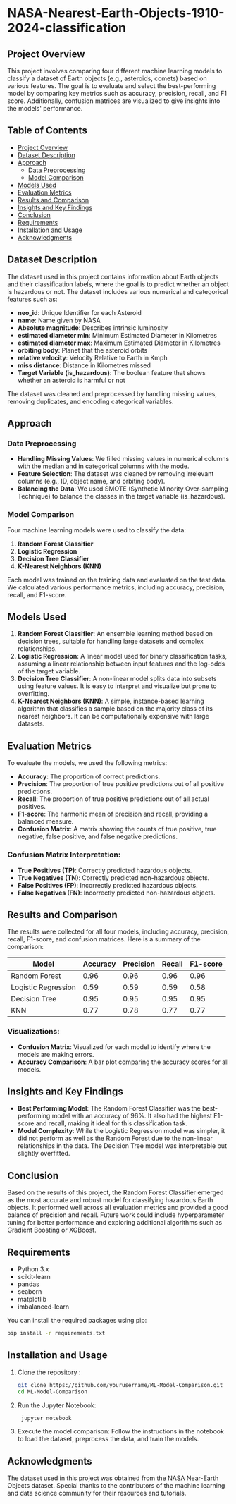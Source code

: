# NASA-Nearest-Earth-Objects-1910-2024-classification

## Project Overview
This project involves comparing four different machine learning models to classify a dataset of Earth objects (e.g., asteroids, comets) based on various features. The goal is to evaluate and select the best-performing model by comparing key metrics such as accuracy, precision, recall, and F1 score. Additionally, confusion matrices are visualized to give insights into the models' performance.

## Table of Contents
- [Project Overview](#project-overview)
- [Dataset Description](#dataset-description)
- [Approach](#approach)
  - [Data Preprocessing](#data-preprocessing)
  - [Model Comparison](#model-comparison)
- [Models Used](#models-used)
- [Evaluation Metrics](#evaluation-metrics)
- [Results and Comparison](#results-and-comparison)
- [Insights and Key Findings](#insights-and-key-findings)
- [Conclusion](#conclusion)
- [Requirements](#requirements)
- [Installation and Usage](#installation-and-usage)
- [Acknowledgments](#acknowledgments)

## Dataset Description
The dataset used in this project contains information about Earth objects and their classification labels, where the goal is to predict whether an object is hazardous or not. The dataset includes various numerical and categorical features such as:
- **neo_id**: Unique Identifier for each Asteroid
- **name**: Name given by NASA
- **Absolute magnitude**: Describes intrinsic luminosity
- **estimated diameter min**: Minimum Estimated Diameter in Kilometres
- **estimated diameter max**: Maximum Estimated Diameter in Kilometres
- **orbiting body**: Planet that the asteroid orbits
- **relative velocity**: Velocity Relative to Earth in Kmph
- **miss distance**: Distance in Kilometres missed
- **Target Variable (is_hazardous)**: The boolean feature that shows whether an asteroid is harmful or not

The dataset was cleaned and preprocessed by handling missing values, removing duplicates, and encoding categorical variables.

## Approach

### Data Preprocessing
- **Handling Missing Values**: We filled missing values in numerical columns with the median and in categorical columns with the mode.
- **Feature Selection**: The dataset was cleaned by removing irrelevant columns (e.g., ID, object name, and orbiting body).
- **Balancing the Data**: We used SMOTE (Synthetic Minority Over-sampling Technique) to balance the classes in the target variable (is_hazardous).

### Model Comparison
Four machine learning models were used to classify the data:
1. **Random Forest Classifier**
2. **Logistic Regression**
3. **Decision Tree Classifier**
4. **K-Nearest Neighbors (KNN)**

Each model was trained on the training data and evaluated on the test data. We calculated various performance metrics, including accuracy, precision, recall, and F1-score.

## Models Used
1. **Random Forest Classifier**: An ensemble learning method based on decision trees, suitable for handling large datasets and complex relationships.
2. **Logistic Regression**: A linear model used for binary classification tasks, assuming a linear relationship between input features and the log-odds of the target variable.
3. **Decision Tree Classifier**: A non-linear model splits data into subsets using feature values. It is easy to interpret and visualize but prone to overfitting.
4. **K-Nearest Neighbors (KNN)**: A simple, instance-based learning algorithm that classifies a sample based on the majority class of its nearest neighbors. It can be computationally expensive with large datasets.

## Evaluation Metrics
To evaluate the models, we used the following metrics:
- **Accuracy**: The proportion of correct predictions.
- **Precision**: The proportion of true positive predictions out of all positive predictions.
- **Recall**: The proportion of true positive predictions out of all actual positives.
- **F1-score**: The harmonic mean of precision and recall, providing a balanced measure.
- **Confusion Matrix**: A matrix showing the counts of true positive, true negative, false positive, and false negative predictions.

### Confusion Matrix Interpretation:
- **True Positives (TP)**: Correctly predicted hazardous objects.
- **True Negatives (TN)**: Correctly predicted non-hazardous objects.
- **False Positives (FP)**: Incorrectly predicted hazardous objects.
- **False Negatives (FN)**: Incorrectly predicted non-hazardous objects.

## Results and Comparison
The results were collected for all four models, including accuracy, precision, recall, F1-score, and confusion matrices. Here is a summary of the comparison:

| Model                   | Accuracy | Precision | Recall | F1-score |
|-------------------------|----------|-----------|--------|----------|
| Random Forest           | 0.96     | 0.96      | 0.96   | 0.96     |
| Logistic Regression     | 0.59     | 0.59      | 0.59   | 0.58     |
| Decision Tree           | 0.95     | 0.95      | 0.95   | 0.95     |
| KNN                     | 0.77     | 0.78      | 0.77   | 0.77     |

### Visualizations:
- **Confusion Matrix**: Visualized for each model to identify where the models are making errors.
- **Accuracy Comparison**: A bar plot comparing the accuracy scores for all models.

## Insights and Key Findings
- **Best Performing Model**: The Random Forest Classifier was the best-performing model with an accuracy of 96%. It also had the highest F1-score and recall, making it ideal for this classification task.
- **Model Complexity**: While the Logistic Regression model was simpler, it did not perform as well as the Random Forest due to the non-linear relationships in the data. The Decision Tree model was interpretable but slightly overfitted.

## Conclusion
Based on the results of this project, the Random Forest Classifier emerged as the most accurate and robust model for classifying hazardous Earth objects. It performed well across all evaluation metrics and provided a good balance of precision and recall. Future work could include hyperparameter tuning for better performance and exploring additional algorithms such as Gradient Boosting or XGBoost.

## Requirements
- Python 3.x
- scikit-learn
- pandas
- seaborn
- matplotlib
- imbalanced-learn

You can install the required packages using pip:

```bash
pip install -r requirements.txt
```
## Installation and Usage
1. Clone the repository :
   ```bash
   git clone https://github.com/yourusername/ML-Model-Comparison.git
   cd ML-Model-Comparison
   ```
2. Run the Jupyter Notebook:
   ```bash
    jupyter notebook
   ```
3. Execute the model comparison: Follow the instructions in the notebook to load the dataset, preprocess the data, and train the models.

## Acknowledgments
The dataset used in this project was obtained from the NASA Near-Earth Objects dataset. Special thanks to the contributors of the machine learning and data science community for their resources and tutorials.



